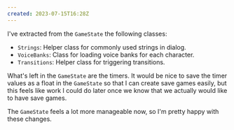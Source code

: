 ```yaml
---
created: 2023-07-15T16:28Z
---
```


I've extracted from the `GameState` the following classes:
- `Strings`: Helper class for commonly used strings in dialog.
- `VoiceBanks`: Class for loading voice banks for each character.
- `Transitions`: Helper class for triggering transitions.

What's left in the `GameState` are the timers. It would be nice to save the timer values as a float in the `GameState` so that I can create save games easily, but this feels like work I could do later once we know that we actually would like to have save games.

The `GameState` feels a lot more manageable now, so I'm pretty happy with these changes.
